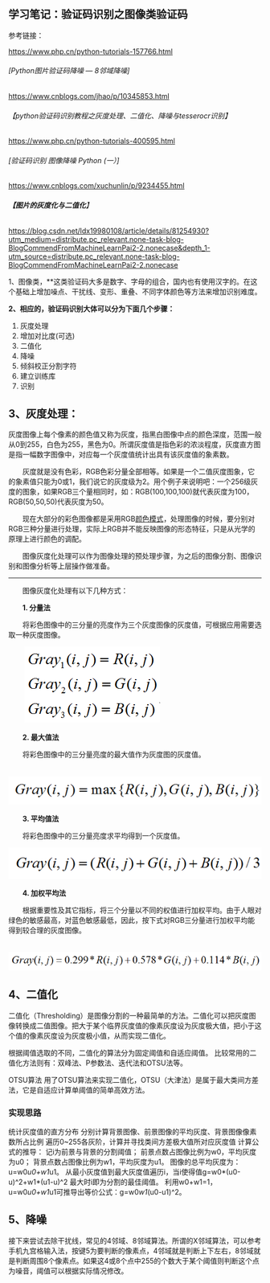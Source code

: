 ## 学习笔记：验证码识别之图像类验证码

参考链接：

 https://www.php.cn/python-tutorials-157766.html 

###### [Python图片验证码降噪 — 8邻域降噪]

 https://www.cnblogs.com/jhao/p/10345853.html 

###### 【python验证码识别教程之灰度处理、二值化、降噪与tesserocr识别】

  https://www.php.cn/python-tutorials-400595.html 

###### [验证码识别 图像降噪 Python (一）]

  https://www.cnblogs.com/xuchunlin/p/9234455.html 

###### **【图片的灰度化与二值化**】

 https://blog.csdn.net/ldx19980108/article/details/81254930?utm_medium=distribute.pc_relevant.none-task-blog-BlogCommendFromMachineLearnPai2-2.nonecase&depth_1-utm_source=distribute.pc_relevant.none-task-blog-BlogCommendFromMachineLearnPai2-2.nonecase 

1、图像类，**这类验证码大多是数字、字母的组合，国内也有使用汉字的。在这个基础上增加噪点、干扰线、变形、重叠、不同字体颜色等方法来增加识别难度。

**2、相应的，验证码识别大体可以分为下面几个步骤：**

1. 灰度处理
2. 增加对比度(可选)
3. 二值化
4. 降噪
5. 倾斜校正分割字符
6. 建立训练库
7. 识别





## **3、灰度处理：**

 灰度图像上每个像素的颜色值又称为灰度，指黑白图像中点的颜色深度，范围一般从0到255，白色为255，黑色为0。所谓灰度值是指色彩的浓淡程度，灰度直方图是指一幅数字图像中，对应每一个灰度值统计出具有该灰度值的象素数。

　　灰度就是没有色彩，RGB色彩分量全部相等。如果是一个二值灰度图象，它的象素值只能为0或1，我们说它的灰度级为2。用个例子来说明吧：一个256级灰度的图象，如果RGB三个量相同时，如：RGB(100,100,100)就代表灰度为100，RGB(50,50,50)代表灰度为50。

　　现在大部分的彩色图像都是采用RGB[颜色模式](http://zhidao.baidu.com/search?word=颜色模式&fr=qb_search_exp&ie=utf8)，处理图像的时候，要分别对RGB三种分量进行处理，实际上RGB并不能反映图像的形态特征，只是从光学的原理上进行颜色的调配。

　　图像灰度化处理可以作为图像处理的预处理步骤，为之后的图像分割、图像识别和图像分析等上层操作做准备。

------

　　图像灰度化处理有以下几种方式：

　　**1. 分量法**

　　将彩色图像中的三分量的亮度作为三个灰度图像的灰度值，可根据应用需要选取一种灰度图像。

　　 ![](readImgs/150036539477467.jpg)

　　**2. 最大值法**

　　将彩色图像中的三分量亮度的最大值作为灰度图的灰度值。

　![](readImgs/150037519325954.jpg)

　　**3. 平均值法**

　　将彩色图像中的三分量亮度求平均得到一个灰度值。

![](readImgs/150038506192124.jpg)

　　**4. 加权平均法**

　　根据重要性及其它指标，将三个分量以不同的权值进行加权平均。由于人眼对绿色的敏感最高，对蓝色敏感最低，因此，按下式对RGB三分量进行加权平均能得到较合理的灰度图像。

　![](readImgs/150039337284220.jpg)



## 4、二值化

二值化（Thresholding）是图像分割的一种最简单的方法。二值化可以把灰度图像转换成二值图像。把大于某个临界灰度值的像素灰度设为灰度极大值，把小于这个值的像素灰度设为灰度极小值，从而实现二值化。

根据阈值选取的不同，二值化的算法分为固定阈值和自适应阈值。 比较常用的二值化方法则有：双峰法、P参数法、迭代法和OTSU法等。

OTSU算法
用了OTSU算法来实现二值化，OTSU（大津法）是属于最大类间方差法，它是自适应计算单阈值的简单高效方法。

### **实现思路**

统计灰度值的直方分布
分别计算背景图像、前景图像的平均灰度、背景图像像素数所占比例
遍历0~255各灰阶，计算并寻找类间方差极大值所对应灰度值
计算公式的推导：
记i为前景与背景的分割阈值；
前景点数占图像比例为w0，平均灰度为u0；
背景点数占图像比例为w1，平均灰度为u1。
图像的总平均灰度为：u=w0*u0+w1*u1。
从最小灰度值到最大灰度值遍历i，当i使得值g=w0*(u0-u)^2+w1*(u1-u)^2 最大时i即为分割的最佳阈值。
利用w0+w1=1，u=w0*u0+w1*u1可推导出等价公式：g=w0*w1*(u0-u1)^2。



## 5、降噪

 接下来尝试去除干扰线，常见的4邻域、8邻域算法。所谓的X邻域算法，可以参考手机九宫格输入法，按键5为要判断的像素点，4邻域就是判断上下左右，8邻域就是判断周围8个像素点。如果这4或8个点中255的个数大于某个阈值则判断这个点为噪音，阈值可以根据实际情况修改。

 